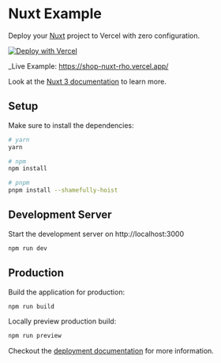 # Nuxt Example

Deploy your [Nuxt](https://nuxt.com) project to Vercel with zero configuration.

[![Deploy with Vercel](https://vercel.com/button)](https://vercel.com/new/clone?repository-url=https://github.com/vercel/vercel/tree/main/examples/nuxtjs&template=nuxtjs)

_Live Example: https://shop-nuxt-rho.vercel.app/

Look at the [Nuxt 3 documentation](https://v3.nuxtjs.org) to learn more.

## Setup

Make sure to install the dependencies:

```bash
# yarn
yarn

# npm
npm install

# pnpm
pnpm install --shamefully-hoist
```

## Development Server

Start the development server on http://localhost:3000

```bash
npm run dev
```

## Production

Build the application for production:

```bash
npm run build
```

Locally preview production build:

```bash
npm run preview
```

Checkout the [deployment documentation](https://v3.nuxtjs.org/guide/deploy/presets) for more information.
